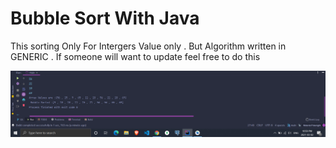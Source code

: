 # Bubble Sort With Java 

 This sorting Only For Intergers Value only . But Algorithm written in GENERIC . If someone will want to update feel free to do this

<img src="output/2.png"/>